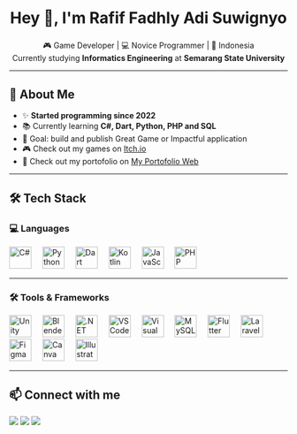 <h1 align="center">Hey 👋, I'm Rafif Fadhly Adi Suwignyo</h1>

###

<p align="center">
  🎮 Game Developer | 💻 Novice Programmer | 📍 Indonesia <br/>
  Currently studying <b>Informatics Engineering</b> at <b>Semarang State University</b>
</p>

---

## 🚀 About Me  

- ✨ **Started programming since 2022**  
- 📚 Currently learning **C#, Dart, Python, PHP and SQL**  
- 🎯 Goal: build and publish Great Game or Impactful application 
- 🎮 Check out my games on [Itch.io](https://rfas-dev.itch.io/)
- 📜 Check out my portofolio on [My Portofolio Web](https://rafiffadhly.github.io/portofolio-web/)  

---

## 🛠️ Tech Stack  

### 💻 Languages  
<div align="left">
  <img src="https://cdn.jsdelivr.net/gh/devicons/devicon/icons/csharp/csharp-original.svg" height="40" alt="C#" />
  <img width="12"/>
  <img src="https://cdn.jsdelivr.net/gh/devicons/devicon/icons/python/python-original.svg" height="40" alt="Python"/>
  <img width="12"/>
  <img src="https://cdn.jsdelivr.net/gh/devicons/devicon/icons/dart/dart-original.svg" height="40" alt="Dart"/>
  <img width="12"/>
  <img src="https://cdn.jsdelivr.net/gh/devicons/devicon/icons/kotlin/kotlin-original.svg" height="40" alt="Kotlin"/>
  <img width="12"/>
  <img src="https://cdn.jsdelivr.net/gh/devicons/devicon/icons/javascript/javascript-original.svg" height="40" alt="JavaScript"/>
  <img width="12"/>
  <img src="https://cdn.jsdelivr.net/gh/devicons/devicon/icons/php/php-original.svg" height="40" alt="PHP"/>
</div>

---

### 🛠 Tools & Frameworks  
<div align="left">
  <img src="https://cdn.jsdelivr.net/gh/devicons/devicon/icons/unity/unity-original.svg" height="40" alt="Unity"/>
  <img width="12"/>
  <img src="https://cdn.jsdelivr.net/gh/devicons/devicon/icons/blender/blender-original.svg" height="40" alt="Blender"/>
  <img width="12"/>
  <img src="https://cdn.jsdelivr.net/gh/devicons/devicon/icons/dotnetcore/dotnetcore-original.svg" height="40" alt=".NET"/>
  <img width="12"/>
  <img src="https://cdn.jsdelivr.net/gh/devicons/devicon/icons/vscode/vscode-original.svg" height="40" alt="VSCode"/>
  <img width="12"/>
  <img src="https://cdn.jsdelivr.net/gh/devicons/devicon/icons/visualstudio/visualstudio-plain.svg" height="40" alt="Visual Studio"/>
  <img width="12"/>
  <img src="https://cdn.jsdelivr.net/gh/devicons/devicon/icons/mysql/mysql-original.svg" height="40" alt="MySQL"/>
  <img width="12"/>
  <img src="https://cdn.jsdelivr.net/gh/devicons/devicon/icons/flutter/flutter-original.svg" height="40" alt="Flutter"/>
  <img width="12"/>
  <img src="https://cdn.jsdelivr.net/gh/devicons/devicon/icons/laravel/laravel-original.svg" height="40" alt="Laravel"/>
  <img width="12"/>
  <img src="https://cdn.jsdelivr.net/gh/devicons/devicon/icons/figma/figma-original.svg" height="40" alt="Figma"/>
  <img width="12"/>
  <img src="https://cdn.jsdelivr.net/gh/devicons/devicon/icons/canva/canva-original.svg" height="40" alt="Canva"/>
  <img width="12"/>
  <img src="https://cdn.jsdelivr.net/gh/devicons/devicon/icons/illustrator/illustrator-plain.svg" height="40" alt="Illustrator"/>
</div>

---


## 📫 Connect with me  

<div align="left">
  <a href="https://rfas-dev.itch.io/"><img src="https://img.shields.io/badge/Itch.io-FA5C5C?style=for-the-badge&logo=itch.io&logoColor=white" /></a>
  <a href="mailto:rafiffadhly@gmail.com"><img src="https://img.shields.io/badge/Email-D14836?style=for-the-badge&logo=gmail&logoColor=white" /></a>
  <a href="https://www.linkedin.com/in/rafif-fadhly-adi-suwignyo-29612836b"><img src="https://img.shields.io/badge/LinkedIn-0077B5?style=for-the-badge&logo=linkedin&logoColor=white" /></a>
</div>
